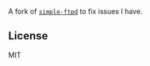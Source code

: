 A fork of <a href=https://github.com/kamicane/simple-ftpd>`simple-ftpd`</a> to fix issues I have.

## License

MIT
